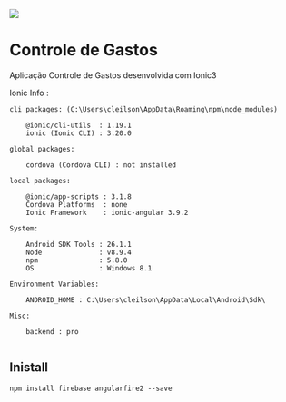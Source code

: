 
![](http://res.cloudinary.com/marcialwushu/image/upload/v1522457189/WhatsApp_Image_2018-03-29_at_22.30.18_pscgha.jpg)

# Controle de Gastos 

Aplicação Controle de Gastos desenvolvida com Ionic3

Ionic Info : 

```
cli packages: (C:\Users\cleilson\AppData\Roaming\npm\node_modules)

    @ionic/cli-utils  : 1.19.1
    ionic (Ionic CLI) : 3.20.0

global packages:

    cordova (Cordova CLI) : not installed

local packages:

    @ionic/app-scripts : 3.1.8
    Cordova Platforms  : none
    Ionic Framework    : ionic-angular 3.9.2

System:

    Android SDK Tools : 26.1.1
    Node              : v8.9.4
    npm               : 5.8.0
    OS                : Windows 8.1

Environment Variables:

    ANDROID_HOME : C:\Users\cleilson\AppData\Local\Android\Sdk\

Misc:

    backend : pro
    
``` 

## Inistall

```
npm install firebase angularfire2 --save

```

